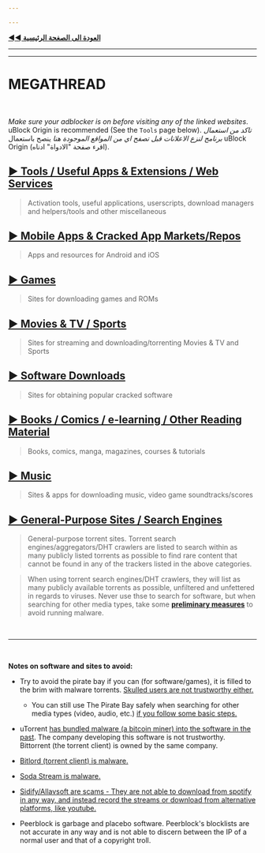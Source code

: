 ```yaml
---

---
```


[**◄◄ العودة الى الصغحة الرئيسية**](https://github.com/dexter21767/socratechs/blob/gh-pages/readme.md)



---

---





# MEGATHREAD





&nbsp;









*Make sure your adblocker is on before visiting any of the linked websites*. uBlock Origin is recommended (See the `Tools` page below).
*تاكد من استعمال برنامج لنزع الاعلانات قبل تصفح اي من المواقع الموجودة هنا* ينصح باستعمال uBlock Origin (اقرء صفحة "الادواة" ادناه).





## [► Tools / Useful Apps & Extensions / Web Services](https://github.com/dexter21767/socratechs/blob/gh-pages/megathread.md/tools)

 > Activation tools, useful applications, userscripts, download managers and helpers/tools and other miscellaneous



## [► Mobile Apps & Cracked App Markets/Repos](https://github.com/dexter21767/socratechs/blob/gh-pages/megathread.md/mobile_apps_and_repos)

 > Apps and resources for Android and iOS



## [► Games](https://reddit.com/r/Piracy/wiki/megathread/games)

 > Sites for downloading games and ROMs



## [► Movies & TV / Sports](https://github.com/dexter21767/socratechs/blob/gh-pages/megathread.md/movies_and_tv)

 > Sites for streaming and downloading/torrenting Movies & TV and Sports



## [► Software Downloads](https://github.com/dexter21767/socratechs/blob/gh-pages/megathread.md/software_downloads)

 > Sites for obtaining popular cracked software



## [► Books / Comics / e-learning / Other Reading Material](https://reddit.com/r/Piracy/wiki/megathread/reading_material_and_elearning)

 > Books, comics, manga, magazines, courses & tutorials



## [► Music](https://reddit.com/r/Piracy/wiki/megathread/music)

 > Sites & apps for downloading music, video game soundtracks/scores



## [► General-Purpose Sites / Search Engines](https://reddit.com/r/Piracy/wiki/megathread/general_sites_and_search_engines)

 > General-purpose torrent sites. Torrent search engines/aggregators/DHT crawlers are listed to search within as many publicly listed torrents as possible to find rare content that cannot be found in any of the trackers listed in the above categories.

 >

 > When using torrent search engines/DHT crawlers, they will list as many publicly available torrents as possible, unfiltered and unfettered in regards to viruses. Never use thse to search for software, but when searching for other media types, take some [**preliminary measures**](https://github.com/dexter21767/socratechs/blob/gh-pages/browsing_and_downloading_guide.md) to avoid running malware.



&nbsp;



---



&nbsp;









**Notes on software and sites to avoid:**



* Try to avoid the pirate bay if you can (for software/games), it is filled to the brim with malware torrents. [Skulled users are not trustworthy either.](https://www.reddit.com/r/Piracy/comments/cxbn33/psa_ransomware_all_current_vegas_pro_17_torrents/)



  * You can still use The Pirate Bay safely when searching for other media types (video, audio, etc.) [if you follow some basic steps.](https://github.com/dexter21767/socratechs/blob/gh-pages/browsing_and_downloading_guide.md)



* uTorrent [has bundled malware (a bitcoin miner) into the software in the past](https://www.trustedreviews.com/news/utorrent-silently-installing-bundled-bitcoin-mining-software-2931825). The company developing this software is not trustworthy. Bittorrent (the torrent client) is owned by the same company.



* [Bitlord \(torrent client\) is malware.](https://www.reddit.com/r/torrents/comments/1yb8kf/warning_do_not_download_bitlord_it_has_major/)



* [Soda Stream is malware.](https://www.reddit.com/r/Piracy/comments/8q2pg3/anyone_who_can_explain_why_soda_player_is/)



* [Sidify/Allavsoft are scams - They are not able to download from spotify in any way, and instead record the streams or download from alternative platforms, like youtube.](https://www.reddit.com/r/Piracy/comments/6l2lwh/any_experience_with_sidify/)



* Peerblock is garbage and placebo software. Peerblock's blocklists are not accurate in any way and is not able to discern between the IP of a normal user and that of a copyright troll.





&nbsp;



&nbsp;










